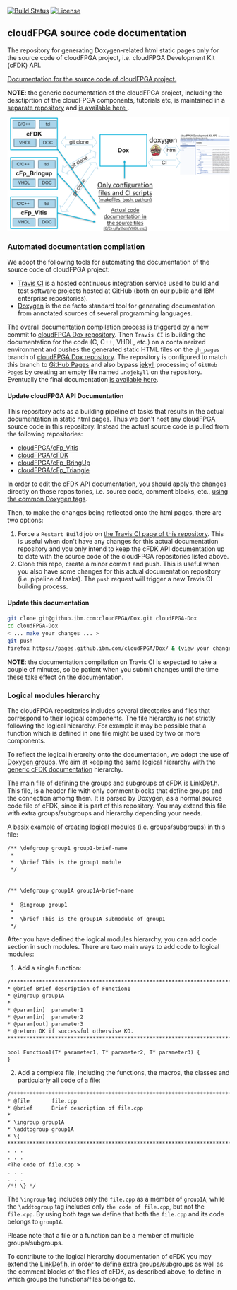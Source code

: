 [![Build Status](https://travis.ibm.com/cloudFPGA/Dox.svg?token=8sgWzx3xuqu53CzFUy8K&branch=master)](https://travis.ibm.com/cloudFPGA/Dox) [![License](https://img.shields.io/badge/License-Apache%202.0-blue.svg)](https://opensource.org/licenses/Apache-2.0)


## cloudFPGA source code documentation
The repository for generating Doxygen-related html static pages only for the source code of cloudFPGA project,
i.e. cloudFPGA Development Kit (cFDK) API.

[Documentation for the source code of cloudFPGA project.](https://pages.github.ibm.com/cloudFPGA/Dox/)

**NOTE**: the generic documentation of the cloudFPGA project, including the desctiprtion of the cloudFPGA components,
tutorials etc, is maintained in a [separate repository](https://github.ibm.com/cloudFPGA/Doc/) and [is available here ](https://pages.github.ibm.com/cloudFPGA/Doc/).

![Overview of Dox repository](./images/dox_repo_overview.png)


### Automated documentation compilation

We adopt the following tools for automating the documentation of the source code of cloudFPGA project:
* [Travis CI](https://travis-ci.org/) is a hosted continuous integration service used to build and test software projects hosted at GitHub (both on our public and IBM enterprise repositories).
* [Doxygen](http://www.doxygen.nl/) is the de facto standard tool for generating documentation from annotated sources of several programming languages.

The overall documentation compilation process is triggered by a new commit to
[cloudFPGA Dox repository](https://github.ibm.com/cloudFPGA/Dox). Then `Travis CI` is building the documentation for
the code (C, C++, VHDL, etc.) on a containerized environment and pushes the generated static HTML files on the
`gh_pages` branch of [cloudFPGA Dox repository](https://github.ibm.com/cloudFPGA/Dox). The repository is configured
to match this branch to [GitHub Pages](https://help.github.com/en/github/working-with-github-pages/getting-started-with-github-pages)
and also bypass [jekyll](https://jekyllrb.com/) processing of `GitHub Pages` by creating an empty file named
`.nojekyll` on the repository. Eventually the final documentation
[is available here](https://pages.github.ibm.com/cloudFPGA/Dox/).

#### Update cloudFPGA API Documentation

This repository acts as a building pipeline of tasks that results in the actual documentation in static html pages.
Thus we don't host any cloudFPGA source code in this repository.
Instead the actual source code is pulled from the following repositories:

* [cloudFPGA/cFp_Vitis](https://github.ibm.com/cloudFPGA/cFp_Vitis)
* [cloudFPGA/cFDK](https://github.ibm.com/cloudFPGA/cFDK)
* [cloudFPGA/cFp_BringUp](https://github.ibm.com/cloudFPGA/cFp_BringUp)
* [cloudFPGA/cFp_Triangle](https://github.ibm.com/cloudFPGA/cFp_Triangle)

In order to edit the cFDK API documentation, you should apply the changes directly on those repositories,
i.e. source code, comment blocks, etc., [using the common Doxygen tags](http://www.doxygen.nl/manual/docblocks.html).

Then, to make the changes being reflected onto the html pages, there are two options:
1. Force a `Restart Build` job on [the Travis CI page of this repository](https://travis.ibm.com/cloudFPGA/Dox). This is useful when don't have any changes for this actual documentation repository and you only intend to keep the cFDK API documentation up to date with the source code of the cloudFPGA repositories listed above.
2. Clone this repo, create a minor commit and push. This is useful when you also have some changes for this actual documentation repository (i.e. pipeline of tasks). The `push` request will trigger a new Travis CI building process.

#### Update this documentation

```bash
git clone git@github.ibm.com:cloudFPGA/Dox.git cloudFPGA-Dox
cd cloudFPGA-Dox
< ... make your changes ... >
git push
firefox https://pages.github.ibm.com/cloudFPGA/Dox/ & (view your changes)
```

**NOTE**: the documentation compilation on Travis CI is expected to take a couple of minutes, so be patient when you submit changes until the time these take effect on the documentation.


### Logical modules hierarchy

The cloudFPGA repositories includes several directories and files that correspond to their logical components.
The file hierarchy is not strictly following the logical hierarchy. For example it may be possible that a function
which is defined in one file might be used by two or more components.

To reflect the logical hierarchy onto the documentation, we adopt the use of
[Doxygen groups](http://www.doxygen.nl/manual/grouping.html). We aim at keeping the same logical hierarchy with
the [generic cFDK documentation](https://pages.github.ibm.com/cloudFPGA/Doc/pages/cfdk.html#) hierarchy.

The main file of defining the groups and subgroups of cFDK is [LinkDef.h](https://github.ibm.com/cloudFPGA/cFDK/blob/update_md_for_doc_compatibility_did/DOC/LinkDef.h).
This file, is a header file with only comment blocks that define groups and the connection amomg them.
It is parsed by Doxygen, as a normal source code file of cFDK, since it is part of this repository.
You may extend this file with extra groups/subgroups and hierarchy depending your needs.

A basix example of creating logical modules (i.e. groups/subgroups) in this file:

```
/** \defgroup group1 group1-brief-name
 *
 *  \brief This is the group1 module
 */


/** \defgroup group1A group1A-brief-name

 *  @ingroup group1
 *
 *  \brief This is the group1A submodule of group1
 */
```

After you have defined the logical modules hierarchy, you can add code section in such modules. There are two main
ways to add code to logical modules:
1. Add a single function:

 ```
 /*****************************************************************************
 * @brief Brief description of Function1
 * @ingroup group1A
 *
 * @param[in]  parameter1
 * @param[in]  parameter2
 * @param[out] parameter3
 * @return OK if successful otherwise KO.
 ******************************************************************************/

 bool Function1(T* parameter1, T* parameter2, T* parameter3) {
 }
 ```

2. Add a complete file, including the functions, the macros, the classes and particularly all code of a file:

 ```
 /*****************************************************************************
 * @file       file.cpp
 * @brief      Brief description of file.cpp
 *
 * \ingroup group1A
 * \addtogroup group1A
 * \{
 *****************************************************************************/
 . . .
 . . .
 <The code of file.cpp >
 . . .
 . . .
 /*! \} */
 ```

 The `\ingroup` tag includes only the `file.cpp` as a member of `group1A`, while the `\addtogroup` tag includes only `the code of file.cpp`, but not the `file.cpp`. By using both tags we define that both the `file.cpp` and its code belongs to `group1A`.

Please note that a file or a function can be a member of multiple groups/subgroups.

To contribute to the logical hierarchy documentation of cFDK you may extend the
[LinkDef.h](https://github.ibm.com/cloudFPGA/cFDK/blob/update_md_for_doc_compatibility_did/DOC/LinkDef.h), in order
to define extra groups/subgroups as well as the comment blocks of the files of cFDK, as described above, to define in which groups the
functions/files belongs to.
